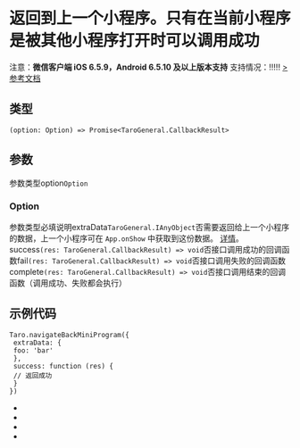 # 返回到上一个小程序。只有在当前小程序是被其他小程序打开时可以调用成功
注意：**微信客户端 iOS 6.5.9，Android 6.5.10 及以上版本支持**
支持情况：!!!!!
[> 参考文档
](https://developers.weixin.qq.com/miniprogram/dev/api/open-api/miniprogram-navigate/wx.navigateBackMiniProgram.html)
## 类型[​](navigateBackMiniProgram.html#类型)
```tsx
(option: Option) => Promise<TaroGeneral.CallbackResult>
```

## 参数[​](navigateBackMiniProgram.html#参数)
参数类型option`Option`
### Option[​](navigateBackMiniProgram.html#option)
参数类型必填说明extraData`TaroGeneral.IAnyObject`否需要返回给上一个小程序的数据，上一个小程序可在 `App.onShow` 中获取到这份数据。 [详情](https://developers.weixin.qq.com/miniprogram/dev/reference/api/App.html)。success`(res: TaroGeneral.CallbackResult) => void`否接口调用成功的回调函数fail`(res: TaroGeneral.CallbackResult) => void`否接口调用失败的回调函数complete`(res: TaroGeneral.CallbackResult) => void`否接口调用结束的回调函数（调用成功、失败都会执行）
## 示例代码[​](navigateBackMiniProgram.html#示例代码)
```tsx
Taro.navigateBackMiniProgram({
 extraData: {
 foo: 'bar'
 },
 success: function (res) {
 // 返回成功
 }
})
```

- 
- 

- 

-
